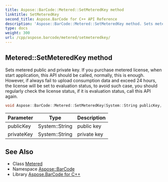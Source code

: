 ```yaml
---
title: Aspose::BarCode::Metered::SetMeteredKey method
linktitle: SetMeteredKey
second_title: Aspose.BarCode for C++ API Reference
description: 'Aspose::BarCode::Metered::SetMeteredKey method. Sets metered public and private key. If you purchase metered license, when start application, this API should be called, normally, this is enough. However, if always fail to upload consumption data and exceed 24 hours, the license will be set to evaluation status, to avoid such case, you should regularly check the license status, if it is evaluation status, call this API again in C++.'
type: docs
weight: 300
url: /cpp/aspose.barcode/metered/setmeteredkey/
---
```

## Metered::SetMeteredKey method


Sets metered public and private key. If you purchase metered license, when start application, this API should be called, normally, this is enough. However, if always fail to upload consumption data and exceed 24 hours, the license will be set to evaluation status, to avoid such case, you should regularly check the license status, if it is evaluation status, call this API again.

```cpp
void Aspose::BarCode::Metered::SetMeteredKey(System::String publicKey, System::String privateKey)
```


| Parameter | Type | Description |
| --- | --- | --- |
| publicKey | System::String | public key |
| privateKey | System::String | private key |

## See Also

* Class [Metered](../)
* Namespace [Aspose::BarCode](../../)
* Library [Aspose.BarCode for C++](../../../)
